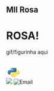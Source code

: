 ## Mll Rosa
# ROSA!


gif/figurinha aqui


<!--languages-->
<div style="display: inline_block"><br>
  <img align="center" alt="komuta-python" height="30" width="40" src="https://raw.githubusercontent.com/devicons/devicon/master/icons/python/python-original.svg">
</div>


<!--social media-->
<div> 
  <a href="https://instagram.com/@mllrosaa" target="_blank"><img src="https://img.shields.io/badge/-Instagram-%23E4405F?style=for-the-badge&logo=instagram&logoColor=white" target="_blank"></a>
<a href="mailto:mllr8sa@gmail.com" style="text-decoration: none;">
  <img src="https://img.shields.io/badge/Email-%23333?style=for-the-badge&logo=gmail&logoColor=white" alt="Email">
</a>


</div>

